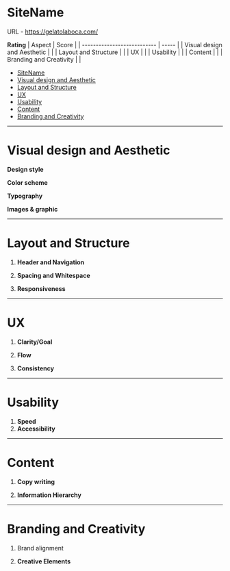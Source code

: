 # SiteName

URL - https://gelatolaboca.com/

**Rating**
| Aspect                      | Score |
| --------------------------- | ----- |
| Visual design and Aesthetic |       |
| Layout and Structure        |       |
| UX                          |       |
| Usability                   |       |
| Content                     |       |
| Branding and Creativity     |      |


- [SiteName](#sitename)
- [Visual design and Aesthetic](#visual-design-and-aesthetic)
- [Layout and Structure](#layout-and-structure)
- [UX](#ux)
- [Usability](#usability)
- [Content](#content)
- [Branding and Creativity](#branding-and-creativity)


---

# Visual design and Aesthetic


**Design style**


**Color scheme**

**Typography**


**Images & graphic**


---

# Layout and Structure


1. **Header and Navigation**

2. **Spacing and Whitespace**


3. **Responsiveness**

---

# UX

1. **Clarity/Goal**


2. **Flow**


3. **Consistency**



---

# Usability
1. **Speed**
2. **Accessibility**

---

# Content
1. **Copy writing**


2. **Information Hierarchy**




---

# Branding and Creativity
1. Brand alignment

2. **Creative Elements**
